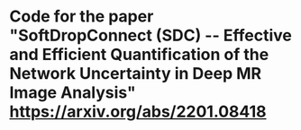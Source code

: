 # Code for the paper "SoftDropConnect (SDC) -- Effective and Efficient Quantification of the Network Uncertainty in Deep MR Image Analysis" https://arxiv.org/abs/2201.08418
 
